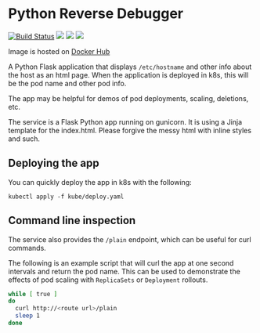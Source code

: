 # Python Reverse Debugger

[![Build Status](https://travis-ci.org/game-of-things/game-room-service.svg?branch=master)](https://travis-ci.org/game-of-things/game-room-service)
[![](https://images.microbadger.com/badges/commit/srowley/python-reverse-debugger.svg)](https://microbadger.com/images/srowley/python-reverse-debugger "Get your own commit badge on microbadger.com")
[![](https://images.microbadger.com/badges/image/srowley/python-reverse-debugger.svg)](https://microbadger.com/images/srowley/python-reverse-debugger "Get your own image badge on microbadger.com")
[![](https://images.microbadger.com/badges/version/srowley/python-reverse-debugger.svg)](https://microbadger.com/images/srowley/python-reverse-debugger "Get your own version badge on microbadger.com")

Image is hosted on [Docker Hub](https://hub.docker.com/r/srowley/python-reverse-debugger)

A Python Flask application that displays `/etc/hostname` and other info about the host as an html page. When the application is deployed in k8s, this will be the pod name and other pod info.

The app may be helpful for demos of pod deployments, scaling, deletions, etc.

The service is a Flask Python app running on gunicorn. It is using a Jinja template for the index.html. Please forgive the messy html with inline styles and such.

## Deploying the app

You can quickly deploy the app in k8s with the following:

```
kubectl apply -f kube/deploy.yaml
```

## Command line inspection

The service also provides the `/plain` endpoint, which can be useful for curl commands.

The following is an example script that will curl the app at one second intervals and return the pod name. This can be used to demonstrate the effects of pod scaling with `ReplicaSets` or `Deployment` rollouts.

```sh
while [ true ]
do
  curl http://<route url>/plain
  sleep 1
done
```